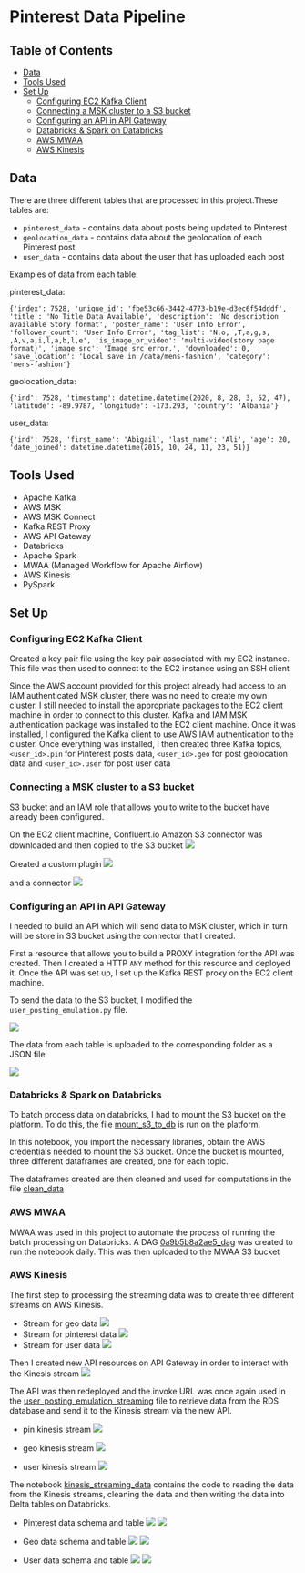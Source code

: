 # Pinterest Data Pipeline

## Table of Contents

- [Data](#data)
- [Tools Used](#tools-used)
- [Set Up](#set-up)
  - [Configuring EC2 Kafka Client](#configuring-ec2-kafka-client)
  - [Connecting a MSK cluster to a S3 bucket](#connecting-a-msk-cluster-to-a-s3-bucket)
  - [Configuring an API in API Gateway](#configuring-an-api-in-api-gateway)
  - [Databricks & Spark on Databricks](#databricks--spark-on-databricks)
  - [AWS MWAA](#aws-mwaa)
  - [AWS Kinesis](#aws-kinesis)

## Data

There are three different tables that are processed in this project.These tables are:

- `pinterest_data` - contains data about posts being updated to Pinterest
- `geolocation_data` - contains data about the geolocation of each Pinterest post
- `user_data` - contains data about the user that has uploaded each post

Examples of data from each table:

pinterest_data:

`{'index': 7528, 'unique_id': 'fbe53c66-3442-4773-b19e-d3ec6f54dddf', 'title': 'No Title Data Available', 'description': 'No description available Story format', 'poster_name': 'User Info Error', 'follower_count': 'User Info Error', 'tag_list': 'N,o, ,T,a,g,s, ,A,v,a,i,l,a,b,l,e', 'is_image_or_video': 'multi-video(story page format)', 'image_src': 'Image src error.', 'downloaded': 0, 'save_location': 'Local save in /data/mens-fashion', 'category': 'mens-fashion'}`

geolocation_data:

`{'ind': 7528, 'timestamp': datetime.datetime(2020, 8, 28, 3, 52, 47), 'latitude': -89.9787, 'longitude': -173.293, 'country': 'Albania'}`

user_data:

`{'ind': 7528, 'first_name': 'Abigail', 'last_name': 'Ali', 'age': 20, 'date_joined': datetime.datetime(2015, 10, 24, 11, 23, 51)}`

## Tools Used

- Apache Kafka
- AWS MSK
- AWS MSK Connect
- Kafka REST Proxy
- AWS API Gateway
- Databricks
- Apache Spark
- MWAA (Managed Workflow for Apache Airflow)
- AWS Kinesis
- PySpark

## Set Up

### Configuring EC2 Kafka Client

Created a key pair file using the key pair associated with my EC2 instance. This file was then used to connect to the EC2 instance using an SSH client

Since the AWS account provided for this project already had access to an IAM authenticated MSK cluster, there was no need to create my own cluster. I still needed to install the appropriate packages to the EC2 client machine in order to connect to this cluster. Kafka and IAM MSK authentication package was installed to the EC2 client machine. Once it was installed, I configured the Kafka client to use AWS IAM authentication to the cluster. Once everything was installed, I then created three Kafka topics, `<user_id>.pin` for Pinterest posts data, `<user_id>.geo` for post geolocation data and `<user_id>.user` for post user data

### Connecting a MSK cluster to a S3 bucket

S3 bucket and an IAM role that allows you to write to the bucket have already been configured.

On the EC2 client machine, Confluent.io Amazon S3 connector was downloaded and then copied to the S3 bucket
![](images/bucket.png)

Created a custom plugin
![](images/msk_plugin.png)

and a connector
![](images/msk_connector.png)

### Configuring an API in API Gateway

I needed to build an API which will send data to MSK cluster, which in turn will be store in S3 bucket using the connector that I created.

First a resource that allows you to build a PROXY integration for the API was created. Then I created a HTTP `ANY` method for this resource and deployed it. Once the API was set up, I set up the Kafka REST proxy on the EC2 client machine.

To send the data to the S3 bucket, I modified the `user_posting_emulation.py` file.

![](images/topics.png)

The data from each table is uploaded to the corresponding folder as a JSON file

![](images/jsonfiles.png)

### Databricks & Spark on Databricks

To batch process data on databricks, I had to mount the S3 bucket on the platform. To do this, the file [mount_s3_to_db](databricks/mount_s3_to_db.ipynb) is run on the platform.

In this notebook, you import the necessary libraries, obtain the AWS credentials needed to mount the S3 bucket. Once the bucket is mounted, three different dataframes are created, one for each topic.

The dataframes created are then cleaned and used for computations in the file [clean_data](databricks/clean_data.ipynb)

### AWS MWAA

MWAA was used in this project to automate the process of running the batch processing on Databricks. A DAG [0a9b5b8a2ae5_dag](0a9b5b8a2ae5_dag.py) was created to run the notebook daily. This was then uploaded to the MWAA S3 bucket

### AWS Kinesis

The first step to processing the streaming data was to create three different streams on AWS Kinesis.

- Stream for geo data
  ![](images/kinesis-streaming-geo.png)
- Stream for pinterest data
  ![](images/kinesis-streaming-pin.png)
- Stream for user data
  ![](images/kinesis-streaming-user.png)

Then I created new API resources on API Gateway in order to
interact with the Kinesis stream
![](images/api_resources.png)

The API was then redeployed and the invoke URL was once again used in the [user_posting_emulation_streaming](user_posting_emulation_streaming.py) file to retrieve data from the RDS database and send it to the Kinesis stream via the new API.

- pin kinesis stream
  ![](images/pin_kinesis_stream_data.png)

- geo kinesis stream
  ![](images/geo_kinesis_stream_data.png)

- user kinesis stream
  ![](images/user_kinesis_stream_data.png)

The notebook [kinesis_streaming_data](databricks/kinesis_streaming_data.ipynb) contains the code to reading the data from the Kinesis streams, cleaning the data and then writing the data into Delta tables on Databricks.

- Pinterest data schema and table
  ![](images/pin_table_schema.png)
  ![](images/pin_table_sample_data.png)

- Geo data schema and table
  ![](images/geo_table_schema.png)
  ![](images/geo_table_sample_data.png)

- User data schema and table
  ![](images/user_table_schema.png)
  ![](images/user_table_sample_data.png)
